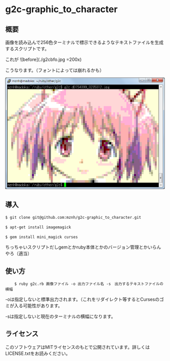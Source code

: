 g2c-graphic_to_character
========================

## 概要

画像を読み込んで256色ターミナルで標示できるようなテキストファイルを生成するスクリプトです。

これが
![before](./g2cbfo.jpg =200x)

こうなります。（フォントによっては崩れるかも）

![after](./g2caft.jpg)

## 導入
	
``$ git clone git@github.com:mznh/g2c-graphic_to_character.git``

``$ apt-get install imagemagick``

``$ gem install mini_magick curses``

ちっちゃいスクリプトだしgemとかruby本体とかのバージョン管理とかいらんやろ（適当）

## 使い方
 
        $ ruby g2c.rb 画像ファイル -o 出力ファイル名 -s　出力するテキストファイルの横幅
 
 -oは指定しないと標準出力されます。（これをリダイレクト等するとCursesのゴミが入る可能性があります。

 -sは指定しないと現在のターミナルの横幅になります。

## ライセンス

このソフトウェアはMITライセンスのもとで公開されています。詳しくはLICENSE.txtをお読みください。
